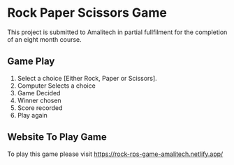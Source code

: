 # Rock Paper Scissors Game
This project is submitted to Amalitech in partial fullfilment for the completion of an eight month course.

## Game Play
1. Select a choice [Either Rock, Paper or Scissors].
2. Computer Selects a choice
3. Game Decided
4. Winner chosen
5. Score recorded
6. Play again

## Website To Play Game
To play this game please visit https://rock-rps-game-amalitech.netlify.app/